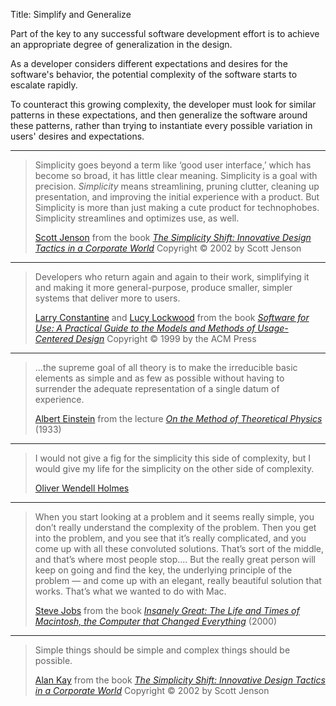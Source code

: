 Title: Simplify and Generalize

Part of the key to any successful software development effort is to achieve an appropriate degree of generalization in the design.

As a developer considers different expectations and desires for the software's behavior, the potential complexity of the software starts to escalate rapidly.

To counteract this growing complexity, the developer must look for similar patterns in these expectations, and then generalize the software around these patterns, rather than trying to instantiate every possible variation in users' desires and expectations.

----

<blockquote>
<p>
Simplicity goes beyond a term like &#8216;good user interface,&#8217; which has become so broad, it has little clear meaning. Simplicity is a goal with precision. <em>Simplicity</em> means streamlining, pruning clutter, cleaning up presentation, and improving the initial experience with a product. But Simplicity is more than just making a cute product for technophobes. Simplicity streamlines and optimizes use, as well.</p>

<footer>
<a href="http://en.wikipedia.org/wiki/Scott_Jenson">Scott Jenson</a> from the book <cite><a href="bibliography.html#jenson-2002">The Simplicity Shift: Innovative Design Tactics in a Corporate World</a></cite> Copyright &copy; 2002 by Scott Jenson
</footer>
</blockquote>

----

<blockquote>
<p>
Developers who return again and again to their work, simplifying it and making it more general-purpose, produce smaller, simpler systems that deliver more to users.</p>

<footer>
<a href="http://en.wikipedia.org/wiki/Larry_Constantine">Larry Constantine</a> and <a href="http://en.wikipedia.org/wiki/Lucy_Lockwood">Lucy Lockwood</a> from the book <cite><a href="bibliography.html#constantine-lockwood-1999">Software for Use: A Practical Guide to the Models and Methods of Usage-Centered Design</a></cite> Copyright &copy; 1999 by the ACM Press
</footer>
</blockquote>

----

<blockquote>
<p>
...the supreme goal of all theory is to make the irreducible basic elements as simple and as few as possible without having to surrender the adequate representation of a single datum of experience.</p>

<footer>
<a href="http://en.wikipedia.org/wiki/Albert_Einstein">Albert Einstein</a> from the lecture <cite><a href="bibliography.html#einstein-1933">On the Method of Theoretical Physics</a></cite> (1933)
</footer>
</blockquote>

----

<blockquote>
<p>
I would not give a fig for the simplicity this side of complexity, but I would give my life for the simplicity on the other side of complexity.</p>

<footer>
<a href="http://en.wikipedia.org/wiki/Oliver_Wendell_Holmes">Oliver Wendell Holmes</a>
</footer>
</blockquote>


----

<blockquote>
<p>
When you start looking at a problem and it seems really simple, you don&#8217;t really understand the complexity of the problem. Then you get into the problem, and you see that it&#8217;s really complicated, and you come up with all these convoluted solutions. That&#8217;s sort of the middle, and that&#8217;s where most people stop.... But the really great person will keep on going and find the key, the underlying principle of the problem &#8212; and come up with an elegant, really beautiful solution that works. That&#8217;s what we wanted to do with Mac.</p>

<footer>
<a href="http://en.wikipedia.org/wiki/Steve_Jobs">Steve Jobs</a> from the book <cite><a href="bibliography.html#jobs-2000-insanely">Insanely Great: The Life and Times of Macintosh, the Computer that Changed Everything</a></cite> (2000)
</footer>
</blockquote>

----

<blockquote>
<p>
Simple things should be simple and complex things should be possible.</p>

<footer>
<a href="http://en.wikipedia.org/wiki/Alan_Kay">Alan Kay</a> from the book <cite><a href="bibliography.html#jenson-2002">The Simplicity Shift: Innovative Design Tactics in a Corporate World</a></cite> Copyright &copy; 2002 by Scott Jenson
</footer>
</blockquote>







